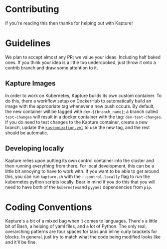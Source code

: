 # Contributing

If you're reading this then thanks for helping out with Kapture!

# Guidelines

We plan to accept almost any PR; we value your ideas. Including half baked ones.
If you think your idea is a little too undercooked, just throw it onto a contrib branch and draw some attention to it.

## Kapture Images

In order to work on Kubernetes, Kapture builds its own custom container.
To do this, there a workflow setup on DockerHub to automatically build an image with the appropriate tag whenever a new push occurs.
By default, the new container will be tagged with `dev-${branch_name}`; a branch called `test-changes` will result in a docker container with the tag: `dev-test-changes`.
If you do need to test changes to the Kapture container, create a new branch, update the [`kustomization.yml`](kustomization.yml) to use the new tag, and the rest should be automatic.

## Developing locally

Kapture relies upon putting its own control container into the cluster and then running everything from there.  For local development, this can be a little bit annoying to have to work with.  If you want to be able to get around this, you can run `kapture.sh` with the `--control-locally` flag to run the kubernetes python scripts locally.  Bear in mind if you do this that you will need to have both of the `kubernetes`and `pyyaml` dependencies from `pip`.

# Coding Conventions

Kapture's a bit of a mixed bag when it comes to languages.
There's a little bit of Bash, a helping of yaml files, and a lot of Python.
The only real, overarching patterns are four spaces for tabs and inline curly brackets for blocks.
In general, just try to match what the code being modified looks like and it'll be fine.
